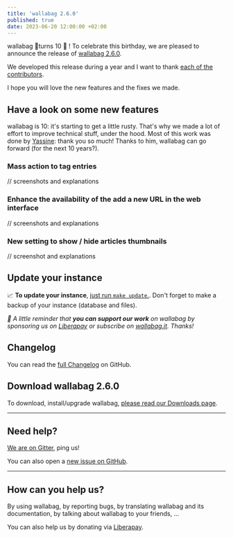 ```yaml
---
title: 'wallabag 2.6.0'
published: true
date: 2023-06-20 12:00:00 +02:00
---
```


wallabag 🦘turns 10 🎂 ! To celebrate this birthday, we are pleased to announce the release of [wallabag 2.6.0](https://github.com/wallabag/wallabag/releases/tag/2.6.0).

We developed this release during a year and I want to thank [each of the contributors](https://github.com/wallabag/wallabag/releases/tag/2.6.0).

I hope you will love the new features and the fixes we made.

## Have a look on some new features

wallabag is 10: it's starting to get a little rusty. That's why we made a lot of effort to improve technical stuff, under the hood.
Most of this work was done by [Yassine](https://github.com/yguedidi): thank you so much! Thanks to him, wallabag can go forward (for the next 10 years?).

### Mass action to tag entries

// screenshots and explanations

### Enhance the availability of the add a new URL in the web interface

// screenshots and explanations

### New setting to show / hide articles thumbnails

// screenshot and explanations

## Update your instance

📈  **To update your instance**, [just run `make update`.](https://doc.wallabag.org/en/admin/upgrade.html).
Don't forget to make a backup of your instance (database and files).

_🤝  A little reminder that **you can support our work** on wallabag by sponsoring us on [Liberapay](https://liberapay.com/wallabag) or subscribe on [wallabag.it](https://www.wallabag.it/en). Thanks!_

## Changelog

You can read the [full Changelog](https://github.com/wallabag/wallabag/compare/2.5.4...2.6.0) on GitHub.

## Download wallabag 2.6.0

To download, install/upgrade wallabag, [please read our Downloads page](https://doc.wallabag.org/en/admin/installation/installation.html).

<hr />

## Need help?

[We are on Gitter](https://gitter.im/wallabag/wallabag), ping us!

You can also open a [new issue on GitHub](https://github.com/wallabag/wallabag/issues/new).

<hr />

## How can you help us?

By using wallabag, by reporting bugs, by translating wallabag and its documentation, by talking about wallabag to your friends, ...

You can also help us by donating via [Liberapay](https://liberapay.com/wallabag/).
